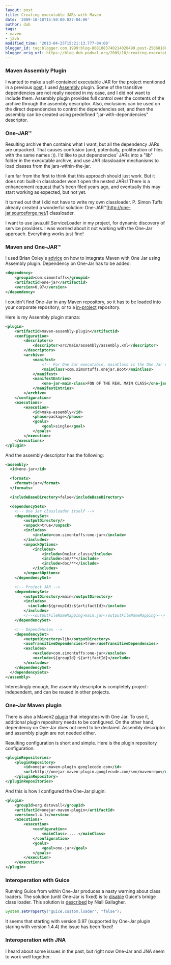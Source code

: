 ```yaml
---
layout: post
title: Creating executable JARs with Maven
date: '2009-10-18T15:50:00.027-04:00'
author: dub
tags:
- maven
- java
modified_time: '2013-04-25T15:21:13.777-04:00'
blogger_id: tag:blogger.com,1999:blog-8681083740214020499.post-2506818829173082354
blogger_orig_url: https://blog.dub.podval.org/2009/10/creating-executable-jars-with-maven.html
---
```


### Maven Assembly Plugin ###

I wanted to make a self-contained executable JAR for the project mentioned in a previous
[post](/2009/08/30/consuming-zenfolio.html). I used
[Assembly](http://www.sonatype.com/books/maven-book/reference/assemblies.html) plugin. Some of the transitive
dependencies are not really needed in my case, and I did not want to include them. Assembly plugin provides full control
over the contents of the archive through the assembly descriptor. Also, exclusions can be used on the direct
dependencies to control the dependencies set, and then the assembly can be created using predefined
"jar-with-dependencies" descriptor.

### One-JAR™ ###

Resulting archive then contains what I want, but all the dependency JARs are unpacked. That causes confusion (and,
potentially, proliferation of files with the same names :)). I'd like to put dependencies' JARs into a "lib" folder in
the executable archive, and use JAR classloader mechanisms to load classes from the jars-within-the-jar.

I am far from the first to think that this approach should just work. But it does not: built-in classloader won't open
the nested JARs! There is a enhancement [request](http://bugs.sun.com/view_bug.do?bug_id=4648386) that's been filed
years ago, and eventually this may start working as expected, but not yet.

It turned out that I did not have to write my own classloader. P. Simon Tuffs already created  a wonderful solution:
One-JAR™[http://one-jar.sourceforge.net/] classloader.

I want to use java.util.ServiceLoader in my project, for dynamic discovery of service providers. I was worried about it
not working with the One-Jar approach. Everything works just fine!


### Maven and One-JAR™ ###

I used Brian Oxley's [advice](http://binkley.blogspot.com/2006/12/making-one-jar-with-maven.html) on how to integrate
Maven with One Jar using Assembly plugin. Dependency on One-Jar has to be added:
```xml
<dependency>
    <groupid>com.simontuffs</groupid>
    <artifactid>one-jar</artifactid>
    <version>0.97</version>
</dependency>
```

I couldn't find One-Jar in any Maven repository, so it has to be loaded into your corporate repository, or to a
[in-project](/2010/01/28/maven-in-project-repository.html) repository.

Here is my Assembly plugin stanza:
```xml
<plugin>
    <artifactId>maven-assembly-plugin</artifactId>
    <configuration>
        <descriptors>
            <descriptor>src/main/assembly/assembly.xml</descriptor>
        </descriptors>
        <archive>
            <manifest>
                <!-- For One Jar executable, mainClass is the One Jar entry point: -->
                <mainClass>com.simontuffs.onejar.Boot</mainClass>
            </manifest>
            <manifestEntries>
                <one-jar-main-class>FQN OF THE REAL MAIN CLASS</one-jar-main-class>
            </manifestEntries>
        </archive>
    </configuration>
    <executions>
        <execution>
            <id>make-assembly</id>
            <phase>package</phase>
            <goals>
                <goal>single</goal>
            </goals>
        </execution>
    </executions>
</plugin>
```

And the assembly descriptor has the following:

```xml
<assembly>
  <id>one-jar</id>

  <formats>
    <format>jar</format>
  </formats>

  <includeBaseDirectory>false</includeBaseDirectory>

  <dependencySets>
    <!-- One Jar classloader itself -->
    <dependencySet>
        <outputDirectory/>
        <unpack>true</unpack>
        <includes>
            <include>com.simontuffs:one-jar</include>
        </includes>
        <unpackOptions>
            <includes>
                <include>OneJar.class</include>
                <include>com/**</include>
                <include>doc/**</include>
            </includes>
        </unpackOptions>
    </dependencySet>

    <!-- Project JAR -->
    <dependencySet>
        <outputDirectory>main</outputDirectory>
        <includes>
          <include>${groupId}:${artifactId}</include>
        </includes>
        <!--<outputFileNameMapping>main.jar</outputFileNameMapping>-->
    </dependencySet>

    <!-- Dependencies -->
    <dependencySet>
        <outputDirectory>lib</outputDirectory>
        <useTransitiveDependencies>true</useTransitiveDependencies>
        <excludes>
            <exclude>com.simontuffs:one-jar</exclude>
            <exclude>${groupId}:${artifactId}</exclude>
        </excludes>
    </dependencySet>
  </dependencySets>
</assembly>
```

Interestingly enough, the assembly descriptor is completely project-independent, and can be reused in other projects.

### One-Jar Maven plugin ###

There is also a Maven2 [plugin](http://code.google.com/p/onejar-maven-plugin/) that integrates with One Jar. To use it,
additional plugin repository needs to be configured. On the other hand, dependency on One-Jar does not need to be
declared. Assembly descriptor and assembly plugin are not needed either.

Resulting configuration is short and simple. Here is the plugin repository configuration:
```xml
<pluginRepositories>
    <pluginRepository>
        <id>onejar-maven-plugin.googlecode.com</id>
        <url>http://onejar-maven-plugin.googlecode.com/svn/mavenrepo</url>
    </pluginRepository>
</pluginRepositories>
```

And this is how I configured the One-Jar plugin:
```xml
<plugin>
    <groupId>org.dstovall</groupId>
    <artifactId>onejar-maven-plugin</artifactId>
    <version>1.4.1</version>
    <executions>
        <execution>
            <configuration>
                <mainClass>.....</mainClass>
            </configuration>
            <goals>
                <goal>one-jar</goal>
            </goals>
        </execution>
    </executions>
</plugin>
```

### Interoperation with Guice ###

Running Guice from within One-Jar produces a nasty warning about class loaders. The solution (until One-Jar is fixed) is
to [disable](http://code.google.com/p/google-guice/wiki/ClassLoading) Guice's bridge class loader. This solution is
[described](http://sourceforge.net/projects/one-jar/forums/forum/380844/topic/3542317) by Niall Gallagher.

```java
System.setProperty("guice.custom.loader", "false");
```
It seems that starting with version 0.97 (supported by One-Jar plugin staring with version 1.4.4) the issue has been
fixed!

### Interoperation with JNA ###

I heard about some issues in the past, but right now One-Jar and JNA seem to work well together.
